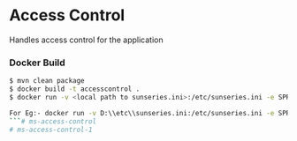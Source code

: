 # Access Control

Handles access control for the application

### Docker Build
```sh
$ mvn clean package
$ docker build -t accesscontrol .
$ docker run -v <local path to sunseries.ini>:/etc/sunseries.ini -e SPRING_PROFILES_ACTIVE=int -i -t accesscontrol

For Eg:- docker run -v D:\\etc\\sunseries.ini:/etc/sunseries.ini -e SPRING_PROFILES_ACTIVE=int -i -t accesscontrol
```# ms-access-control
# ms-access-control-1
